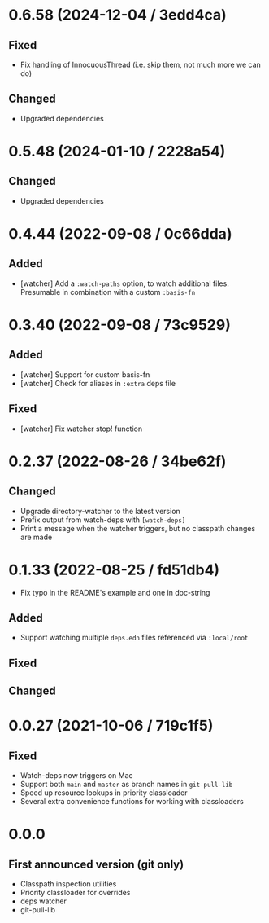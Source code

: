 # 0.6.58 (2024-12-04 / 3edd4ca)

## Fixed

- Fix handling of InnocuousThread (i.e. skip them, not much more we can do)

## Changed

- Upgraded dependencies

# 0.5.48 (2024-01-10 / 2228a54)

## Changed

- Upgraded dependencies

# 0.4.44 (2022-09-08 / 0c66dda)

## Added

- [watcher] Add a `:watch-paths` option, to watch additional files. Presumable
  in combination with a custom `:basis-fn`

# 0.3.40 (2022-09-08 / 73c9529)

## Added

- [watcher] Support for custom basis-fn
- [watcher] Check for aliases in `:extra` deps file

## Fixed

- [watcher] Fix watcher stop! function

# 0.2.37 (2022-08-26 / 34be62f)

## Changed

- Upgrade directory-watcher to the latest version
- Prefix output from watch-deps with `[watch-deps]`
- Print a message when the watcher triggers, but no classpath changes are made

# 0.1.33 (2022-08-25 / fd51db4)

- Fix typo in the README's example and one in doc-string

## Added

- Support watching multiple `deps.edn` files referenced via `:local/root`

## Fixed

## Changed

# 0.0.27 (2021-10-06 / 719c1f5)

## Fixed

- Watch-deps now triggers on Mac
- Support both `main` and `master` as branch names in `git-pull-lib`
- Speed up resource lookups in priority classloader
- Several extra convenience functions for working with classloaders

# 0.0.0

## First announced version (git only)

- Classpath inspection utilities
- Priority classloader for overrides
- deps watcher
- git-pull-lib